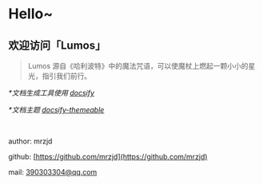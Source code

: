 # Hello~ 

## 欢迎访问「Lumos」

> Lumos 源自《哈利波特》中的魔法咒语，可以使魔杖上燃起一颗小小的星光，指引我们前行。

_*文档生成工具使用 [docsify](https://docsify.js.org/)_

_*文档主题 [docsify-themeable](https://github.com/jhildenbiddle/docsify-themeable)_

<br/>

author: mrzjd

github: [https://github.com/mrzjd](https://github.com/mrzjd)

mail: [390303304@qq.com](mailto://390303304@qq.com)
